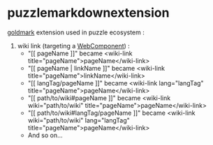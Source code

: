 # puzzlemarkdownextension

[goldmark](https://github.com/yuin/goldmark) extension used in puzzle ecosystem :

1. wiki link (targeting a  [WebComponent](https://www.webcomponents.org/)) :
    - "[[ pageName ]]" became \<wiki-link title="pageName">pageName\</wiki-link>
    - "[[ pageName | linkName ]]" became \<wiki-link title="pageName">linkName\</wiki-link>
    - "[[ langTag/pageName ]]" became \<wiki-link lang="langTag" title="pageName">pageName\</wiki-link>
    - "[[ path/to/wiki#pageName ]]" became \<wiki-link wiki="path/to/wiki" title="pageName">pageName\</wiki-link>
    - "[[ path/to/wiki#langTag/pageName ]]" became \<wiki-link wiki="path/to/wiki" lang="langTag" title="pageName">pageName\</wiki-link>
    - And so on...
